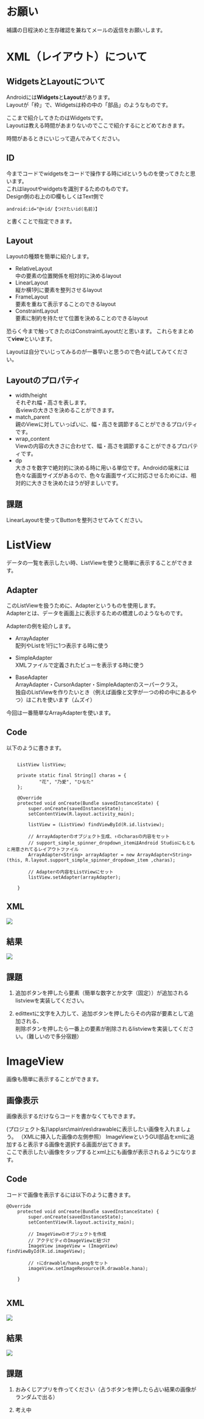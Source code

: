 # お願い

補講の日程決めと生存確認を兼ねてメールの返信をお願いします。

# XML（レイアウト）について

## WidgetsとLayoutについて

Androidには**Widgets**と**Layout**があります。  
Layoutが「枠」で、Widgetsは枠の中の「部品」のようなものです。

ここまで紹介してきたのはWidgetsです。  
Layoutは教える時間があまりないのでここで紹介するにとどめておきます。

時間があるときにいじって遊んでみてください。

## ID

今までコードでwidgetsをコードで操作する時にidというものを使ってきたと思います。  
これはlayoutやwidgetsを識別するためのものです。  
Design側の右上のID欄もしくはText側で

`android:id="@+id/【つけたいid(名前)】`

と書くことで指定できます。

## Layout

Layoutの種類を簡単に紹介します。

- RelativeLayout  
中の要素の位置関係を相対的に決めるlayout
- LinearLayout  
縦か横1列に要素を整列させるlayout
- FrameLayout  
要素を重ねて表示することのできるlayout
- ConstraintLayout  
要素に制約を持たせて位置を決めることのできるlayout

恐らく今まで触ってきたのはConstraintLayoutだと思います。
これらをまとめて**view**といいます。

Layoutは自分でいじってみるのが一番早いと思うので色々試してみてください。

## Layoutのプロパティ

- width/height  
それぞれ幅・高さを表します。  
各viewの大きさを決めることができます。
- match_parent  
親のViewに対していっぱいに、幅・高さを調節することができるプロパティです。 
- wrap_content  
Viewの内容の大きさに合わせて、幅・高さを調節することができるプロパティです。
- dp  
大きさを数字で絶対的に決める時に用いる単位です。Androidの端末には色々な画面サイズがあるので、色々な画面サイズに対応させるためには、相対的に大きさを決めたほうが好ましいです。

## 課題

LinearLayoutを使ってButtonを整列させてみてください。

# ListView

データの一覧を表示したい時、ListViewを使うと簡単に表示することができます。

## Adapter

このListViewを扱うために、Adapterというものを使用します。  
Adapterとは、データを画面上に表示するための橋渡しのようなものです。

Adapterの例を紹介します。

- ArrayAdapter  
配列やListを1行に1つ表示する時に使う

- SimpleAdapter  
XMLファイルで定義されたビューを表示する時に使う

- BaseAdapter  
ArrayAdapter・CursorAdapter・SimpleAdapterのスーパークラス。  
独自のListViewを作りたいとき（例えば画像と文字が一つの枠の中にあるやつ）はこれを使います（ムズイ）


今回は一番簡単なArrayAdapterを使います。

## Code

以下のように書きます。

```java:main.java(一部)

    ListView listView;

    private static final String[] charas = {
            "花", "乃愛", "ひなた"
    };

    @Override
    protected void onCreate(Bundle savedInstanceState) {
        super.onCreate(savedInstanceState);
        setContentView(R.layout.activity_main);

        listView = (ListView) findViewById(R.id.listview);

        // ArrayAdapterのオブジェクト生成、↑のcharasの内容をセット
        // support_simple_spinner_dropdown_itemはAndroid Studioにもともと用意されてるレイアウトファイル
        ArrayAdapter<String> arrayAdapter = new ArrayAdapter<String>(this, R.layout.support_simple_spinner_dropdown_item ,charas);

        // Adapterの内容をListViewにセット
        listView.setAdapter(arrayAdapter);

    }
```

## XML

<img src = "https://i.imgur.com/T4OE3RR.png">

## 結果

<img src="https://i.imgur.com/TcL2E5r.png">

## 課題

1. 追加ボタンを押したら要素（簡単な数字とか文字（固定））が追加されるlistviewを実装してください。

2. edittextに文字を入力して、追加ボタンを押したらその内容が要素として追加される、  
削除ボタンを押したら一番上の要素が削除されるlistviewを実装してください。（難しいので多分宿題）




# ImageView

画像も簡単に表示することができます。


## 画像表示

画像表示するだけならコードを書かなくてもできます。

(プロジェクト名)\app\src\main\res\drawableに表示したい画像を入れましょう。 （XMLに挿入した画像の左側参照） 
ImageViewというGUI部品をxmlに追加すると表示する画像を選択する画面が出てきます。  
ここで表示したい画像をタップするとxml上にも画像が表示されるようになります。

## Code

コードで画像を表示するには以下のように書きます。


```java: main.java(一部)
@Override
    protected void onCreate(Bundle savedInstanceState) {
        super.onCreate(savedInstanceState);
        setContentView(R.layout.activity_main);

        // ImageViewのオブジェクトを作成
        // アクテビティのImageViewと紐づけ
        ImageView imageView = (ImageView) findViewById(R.id.imageView);

        // ↑にdrawable/hana.pngをセット
        imageView.setImageResource(R.drawable.hana);

    }
    
```

## XML

<img src = "https://i.imgur.com/lW5Fhus.png">

## 結果

<img  src = "https://i.imgur.com/IJQ59EZ.png">


## 課題

1. おみくじアプリを作ってください（占うボタンを押したら占い結果の画像がランダムで出る）

2. 考え中